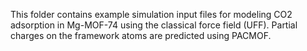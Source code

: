 This folder contains example simulation input files for modeling CO2 adsorption in Mg-MOF-74 using the classical force field (UFF). Partial charges on the framework atoms are predicted using PACMOF.